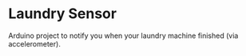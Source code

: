 # Laundry Sensor

Arduino project to notify you when your laundry machine finished (via accelerometer).
